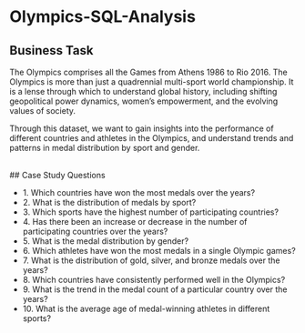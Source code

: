 # Olympics-SQL-Analysis

## Business Task
The Olympics comprises all the Games from Athens 1986 to Rio 2016. The Olympics is more than just a quadrennial multi-sport world championship. It is a lense through which to understand global history, including shifting geopolitical power dynamics, women’s empowerment, and the evolving values of society. 

Through this dataset, we want to gain insights into the performance of different countries and athletes in the Olympics, and understand trends and patterns in medal distribution by sport and gender. 

<br>
## Case Study Questions
<br>
<ul> 
  <li>1. Which countries have won the most medals over the years?</li>
  <li>2. What is the distribution of medals by sport?</li>
  <li>3. Which sports have the highest number of participating countries?</li>
<li>4. Has there been an increase or decrease in the number of participating countries over the years?</li>
<li>5. What is the medal distribution by gender?</li>
  <li>6. Which athletes have won the most medals in a single Olympic games?</li>
  <li>7. What is the distribution of gold, silver, and bronze medals over the years?</li>
  <li>8. Which countries have consistently performed well in the Olympics?</li>
  <li>9. What is the trend in the medal count of a particular country over the years?</li>
  <li>10. What is the average age of medal-winning athletes in different sports?</li>
</ul>

